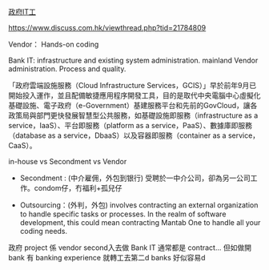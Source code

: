 [政府IT工](https://hk.jobsdb.com/en-hk/articles/t-con%E5%85%A5%E8%81%B7%E5%9B%9B%E5%A4%A7%E7%AB%85%E9%96%80/)

https://www.discuss.com.hk/viewthread.php?tid=21784809



Vendor：  Hands-on coding 

Bank IT: infrastructure and existing system administration.  mainland Vendor administration.  Process and quality.



「政府雲端設施服務（Cloud Infrastructure Services，GCIS）」早於前年9月已開始投入運作，並且配備敏捷應用程序開發工具，目的是取代中央電腦中心虛擬化基礎設施、電子政府（e-Government）基建服務平台和先前的GovCloud，讓各政策局與部門更快發展智慧型公共服務，如基礎設施即服務（infrastructure as a service，IaaS）、平台即服務（platform as a service，PaaS）、數據庫即服務（database as a service，DbaaS）以及容器即服務（container as a service，CaaS）。



in-house  vs  Secondment   vs  Vendor

* Secondment : (中介雇佣，外包到银行) 受聘於一中介公司，卻為另一公司工作。condom仔，冇福利+孤兒仔

* Outsourcing：(外判，外包) involves contracting an external organization to handle specific tasks or processes. In the realm of software development, this could mean contracting Mantab One to handle all your coding needs.

政府 project 係 vendor second入去做
Bank IT 通常都是 contract... 但如做開bank 有 banking experience 就轉工去第二d banks 好似容易d